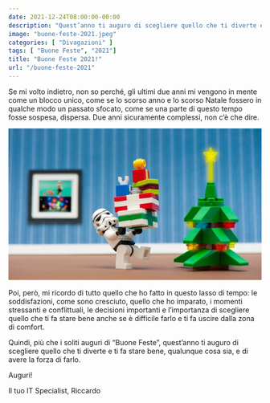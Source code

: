 ```yaml
---
date: 2021-12-24T08:00:00-00:00
description: "Quest’anno ti auguro di scegliere quello che ti diverte e ti fa stare bene, qualunque cosa sia, e di avere la forza di farlo."
image: "buone-feste-2021.jpeg"
categories: [ "Divagazioni" ]
tags: [ "Buone Feste", "2021"]
title: "Buone Feste 2021!"
url: "/buone-feste-2021"
---
```

Se mi volto indietro, non so perché, gli ultimi due anni mi vengono in mente come un blocco unico, come se lo scorso anno e lo scorso Natale fossero in qualche modo un passato sfocato, come se una parte di questo tempo fosse sospesa, dispersa. Due anni sicuramente complessi, non c’è che dire.

![](buone-feste-2021.jpeg)

Poi, però, mi ricordo di tutto quello che ho fatto in questo lasso di tempo: le soddisfazioni, come sono cresciuto, quello che ho imparato, i momenti stressanti e conflittuali, le decisioni importanti e l’importanza di scegliere quello che ti fa stare bene anche se è difficile farlo e ti fa uscire dalla zona di comfort.

Quindi, più che i soliti auguri di “Buone Feste”, quest’anno ti auguro di scegliere quello che ti diverte e ti fa stare bene, qualunque cosa sia, e di avere la forza di farlo.

Auguri!

Il tuo IT Specialist, Riccardo